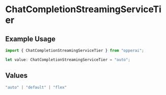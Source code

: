 # ChatCompletionStreamingServiceTier

## Example Usage

```typescript
import { ChatCompletionStreamingServiceTier } from "opperai";

let value: ChatCompletionStreamingServiceTier = "auto";
```

## Values

```typescript
"auto" | "default" | "flex"
```